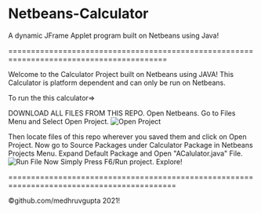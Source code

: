 # Netbeans-Calculator
A dynamic JFrame Applet program built on Netbeans using Java! 

=========================================================================================


Welcome to the Calculator Project built on Netbeans using JAVA!
This Calculator is platform dependent and can only be run on Netbeans.

To run the this calculator=>

DOWNLOAD ALL FILES FROM THIS REPO.
Open Netbeans.
Go to Files Menu and Select Open Project.
![Open Project](https://user-images.githubusercontent.com/35744316/127248396-0b855ecf-476e-495a-8665-3fdea883fec9.png)

Then locate files of this repo wherever you saved them and click on Open Project.
Now go to Source Packages under Calculator Package in Netbeans Projects Menu.
Expand Default Package and Open "ACalulator.java" File.
![Run File](https://user-images.githubusercontent.com/35744316/127248400-62a3ecae-6e1c-45f6-b803-9c1b579e6bb5.png)
Now Simply Press F6/Run project.
Explore!


===========================================================================================

©github.com/medhruvgupta 2021!
